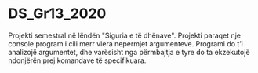 # DS_Gr13_2020
Projekti semestral në lëndën "Siguria e të dhënave".
Projekti paraqet nje console program i cili merr vlera nepermjet argumenteve.  Programi do t’i analizojë argumentet, dhe varësisht nga përmbajtja e tyre do ta ekzekutojë ndonjërën prej komandave të specifikuara.

